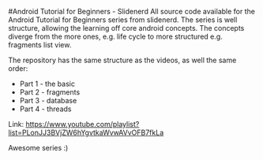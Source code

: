 #Android Tutorial for Beginners - Slidenerd
All source code available for the Android Tutorial for Beginners series from slidenerd.
The series is well structure, allowing the learning off core android concepts.
The concepts diverge from the more ones, e.g. life cycle to more structured e.g. fragments list view.

The repository has the same structure as the videos, as well the same order:
 - Part 1 - the basic
 - Part 2 - fragments
 - Part 3 - database
 - Part 4 - threads

Link: https://www.youtube.com/playlist?list=PLonJJ3BVjZW6hYgvtkaWvwAVvOFB7fkLa

Awesome series :)

